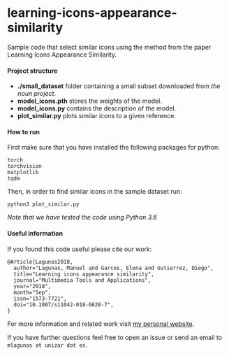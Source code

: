 # learning-icons-appearance-similarity
Sample code that select similar icons using the method from the paper Learning Icons Appearance Similarity.

#### Project structure

- **./small_dataset** folder containing a small subset downloaded from _the noun project_.
- **model_icons.pth** stores the weights of the model.
- **model_icons.py** contains the description of the model.
- **plot_similar.py** plots similar icons to a given reference.

#### How to run

First make sure that you have installed the following packages for python:

```
torch
torchvision
matplotlib
tqdm
```

Then, in order to find similar icons in the sample dataset run:
```
python3 plot_similar.py
```

_Note that we have tested the code using Python 3.6_
#### Useful information

If you found this code useful please cite our work:
```
@Article{Lagunas2018,
  author="Lagunas, Manuel and Garces, Elena and Gutierrez, Diego",
  title="Learning icons appearance similarity",
  journal="Multimedia Tools and Applications",
  year="2018",
  month="Sep",
  issn="1573-7721",
  doi="10.1007/s11042-018-6628-7",
}
```

For more information and related work visit [my personal website](http://giga.cps.unizar.es/~mlagunas).

If you have further questions feel free to open an issue or send an email to `mlagunas at unizar dot es`.